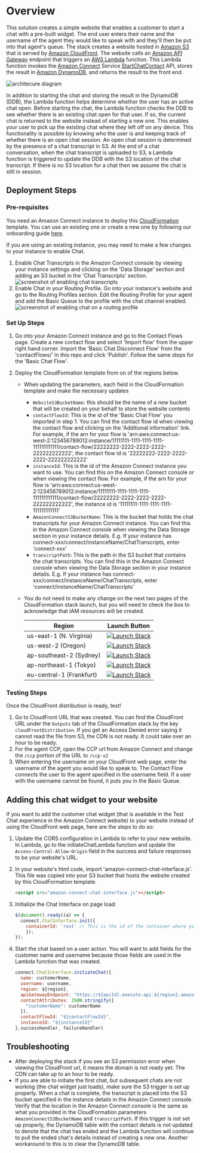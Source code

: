 # Overview

This solution creates a simple website that enables a customer to start a chat with a pre-built widget. The end user enters their name and the username of the agent they would like to speak with and they'll then be put into that agent's queue. The stack creates a website hosted in [Amazon S3](https://aws.amazon.com/s3/) that is served by [Amazon CloudFront](https://aws.amazon.com/cloudfront/). The website calls an [Amazon API Gateway](https://aws.amazon.com/api-gateway/) endpoint that triggers an [AWS Lambda](https://aws.amazon.com/lambda/) function. This Lambda function invokes the [Amazon Connect](https://aws.amazon.com/connect/) Service [StartChatContact](https://docs.aws.amazon.com/en_pv/connect/latest/APIReference/API_StartChatContact.html) API, stores the result in [Amazon DynamoDB](https://aws.amazon.com/dynamodb/), and returns the result to the front end.

![architecure diagram](images/asyncCustomerChatUX.png)
  
In addition to starting the chat and storing the result in the DynamoDB (DDB), the Lambda function helps determine whether the user has an active chat open. Before starting the chat, the Lambda function checks the DDB to see whether there is an existing chat open for that user. If so, the current chat is returned to the website instead of starting a new one. This enables your user to pick up the existing chat where they left off on any device. This functionality is possible by knowing who the user is and keeping track of whether there is an open chat session. An open chat session is determined by the presence of a chat transcript in S3. At the end of a chat conversation, when the chat transcript is uploaded to S3, a Lambda function is triggered to update the DDB with the S3 location of the chat transcript. If there is no S3 location for a chat then we assume the chat is still in session.

## Deployment Steps

### Pre-requisites

You need an Amazon Connect instance to deploy this [CloudFormation](https://aws.amazon.com/cloudformation/) template. You can use an existing one or create a new one by following our onboarding guide [here](https://docs.aws.amazon.com/connect/latest/adminguide/amazon-connect-get-started.html).

If you are using an existing instance, you may need to make a few changes to your instance to enable Chat.

1) Enable Chat Transcripts in the Amazon Connect console by viewing your instance settings and clicking on the 'Data Storage' section and adding an S3 bucket in the 'Chat Transcripts' section.
![screenshot of enabling chat transcripts](images/chatTranscript.png)
2) Enable Chat in your Routing Profile. Go into your instance's website and go to the Routing Profiles section. Edit the Routing Profile for your agent and add the Basic Queue to the profile with the chat channel enabled.
![screenshot of enabling chat on a routing profile](images/chatRoutingProfile.png)

### Set Up Steps

1) Go into your Amazon Connect instance and go to the Contact Flows page. Create a new contact flow and select 'Import flow' from the upper right hand corner. Import the 'Basic Chat Disconnect Flow' from the 'contactFlows/' in this repo and click 'Publish'. Follow the same steps for the 'Basic Chat Flow'.

2) Deploy the CloudFormation template from on of the regions below.
    - When updating the parameters, each field in the CloudFormation template and make the necessary updates
        - `WebsiteS3BucketName`: this should be the name of a *new* bucket that will be created on your behalf to store the website contents
        - `contactFlowId`: This is the id of the 'Basic Chat Flow' you imported in step 1. You can find the contact flow id when viewing the contact flow and clicking on the 'Additional information' link. For example, if the arn for your flow is 'arn:aws:connect:us-west-2:123456789012:instance/11111111-1111-1111-1111-111111111111/contact-flow/22222222-2222-2222-2222-222222222222', the contact flow id is '22222222-2222-2222-2222-222222222222'
        - `instanceId`: This is the id of the Amazon Connect instance you want to use. You can find this on the Amazon Connect console or when viewing the contact flow. For example, if the arn for your flow is 'arn:aws:connect:us-west-2:123456789012:instance/11111111-1111-1111-1111-111111111111/contact-flow/22222222-2222-2222-2222-222222222222', the instance id is '11111111-1111-1111-1111-111111111111'
        - `AmazonConnectS3BucketName`: This is the bucket that holds the chat transcripts for your Amazon Connect instance. You can find this in the Amazon Connect console when viewing the Data Storage section in your instance details. E.g. If your instance has connect-xxx/connect/instanceName/ChatTranscripts, enter 'connect-xxx' 
        - `transcriptPath`: This is the path in the S3 bucket that contains the chat transcripts. You can find this in the Amazon Connect console when viewing the Data Storage section in your instance details. E.g. If your instance has connect-xxx/connect/instanceName/ChatTranscripts, enter 'connect/instanceName/ChatTranscripts'
    - You do not need to make any change on the next two pages of the CloudFormation stack launch, but you will need to check the box to acknowledge that IAM resources will be created.
        
        | Region | Launch Button |
        | ------ | ------------- |
        | us-east-1 (N. Virginia) | [![Launch Stack](https://cdn.rawgit.com/buildkite/cloudformation-launch-stack-button-svg/master/launch-stack.svg)](https://console.aws.amazon.com/cloudformation/home#/stacks/new?stackName=asyncCustomerChatUX&templateURL=https://s3.amazonaws.com/us-east-1.amazon-connect-advanced-customer-chat-cfn/cloudformation.yaml) |
        | us-west-2 (Oregon) | [![Launch Stack](https://cdn.rawgit.com/buildkite/cloudformation-launch-stack-button-svg/master/launch-stack.svg)](https://us-west-2.console.aws.amazon.com/cloudformation/home#/stacks/new?stackName=asyncCustomerChatUX&templateURL=https://s3-us-west-2.amazonaws.com/us-west-2.amazon-connect-advanced-customer-chat-cfn/cloudformation.yaml) |
        | ap-southeast-2 (Sydney) | [![Launch Stack](https://cdn.rawgit.com/buildkite/cloudformation-launch-stack-button-svg/master/launch-stack.svg)](https://ap-southeast-2.console.aws.amazon.com/cloudformation/home#/stacks/new?stackName=asyncCustomerChatUX&templateURL=https://s3-ap-southeast-2.amazonaws.com/ap-southeast-2.amazon-connect-advanced-customer-chat-cfn/cloudformation.yaml) |
        | ap-northeast-1 (Tokyo) | [![Launch Stack](https://cdn.rawgit.com/buildkite/cloudformation-launch-stack-button-svg/master/launch-stack.svg)](https://ap-northeast-1.console.aws.amazon.com/cloudformation/home#/stacks/new?stackName=asyncCustomerChatUX&templateURL=https://s3-ap-northeast-1.amazonaws.com/ap-northeast-1.amazon-connect-advanced-customer-chat-cfn/cloudformation.yaml) |
        | eu-central-1 (Frankfurt) | [![Launch Stack](https://cdn.rawgit.com/buildkite/cloudformation-launch-stack-button-svg/master/launch-stack.svg)](https://eu-central-1.console.aws.amazon.com/cloudformation/home#/stacks/new?stackName=asyncCustomerChatUX&templateURL=https://s3-eu-central-1.amazonaws.com/eu-central-1.amazon-connect-advanced-customer-chat-cfn/cloudformation.yaml) |
        
### Testing Steps
        
 Once the CloudFront distribution is ready, test!
 
1) Go to CloudFront URL that was created. You can find the CloudFront URL under the `Outputs` tab of the CloudFormation stack by the key `cloudFrontDistribution`.  If you get an Access Denied error saying it cannot read the file from S3, the CDN is not ready. It could take over an hour to be ready.
2) For the agent CCP, open the CCP url from Amazon Connect and change the `/ccp` portion of the URL to `/ccp-v2`
3) When entering the username on your CloudFront web page, enter the username of the agent you would like to speak to. The Contact Flow connects the user to the agent specified in the username field. If a user with the username cannot be found, it puts you in the Basic Queue.

## Adding this chat widget to your website

If you want to add the customer chat widget (that is available in the Test Chat experience in the Amazon Connect website) to your website instead of using the CloudFront web page, here are the steps to do so:

1. Update the CORS configuration in Lambda to refer to your new website. In Lambda, go to the initiateChatLambda function and update the `Access-Control-Allow-Origin` field in the success and failure responses to be your website's URL.

2. In your website's html code, import 'amazon-connect-chat-interface.js'. This file was copied into your S3 bucket that hosts the website created by this CloudFormation template.

    ```html
    <script src="amazon-connect-chat-interface.js"></script>
    ```

3. Initialize the Chat Interface on page load:

    ```js
    $(document).ready((a) => {
      connect.ChatInterface.init({
        containerId: 'root' // This is the id of the container where you want the widget to reside
        });
    });
    ```

4. Start the chat based on a user action. You will want to add fields for the customer name and username because those fields are used in the Lambda function that was created.

    ```js
    connect.ChatInterface.initiateChat({
      name: customerName,
      username: username,
      region: ${region},
      apiGatewayEndpoint: "https://${apiId}.execute-api.${region}.amazonaws.com/Prod",
      contactAttributes: JSON.stringify({
        "customerName": customerName
      }),
      contactFlowId: "${contactFlowId}",
      instanceId: "${instanceId}"
    },successHandler, failureHandler)
    ```

## Troubleshooting

- After deploying the stack if you see an S3 permission error when viewing the CloudFront url, it means the domain is not ready yet. The CDN can take up to an hour to be ready.
- If you are able to initiate the first chat, but subsequent chats are not working (the chat widget just loads), make sure the S3 trigger is set up properly. When a chat is complete, the transcript is placed into the S3 bucket specified in the instance details in the Amazon Connect console. Verify that the location in the Amazon Connect console is the same as what you provided in the  CloudFormation parameters `AmazonConnectS3BucketName` and `transcriptPath`. If this trigger is not set up properly, the DynamoDB table with the contact details is not updated to denote that the chat has ended and the Lambda function will continue to pull the ended chat's details instead of creating a new one. Another workaround to this is to clear the DynamoDB table.

